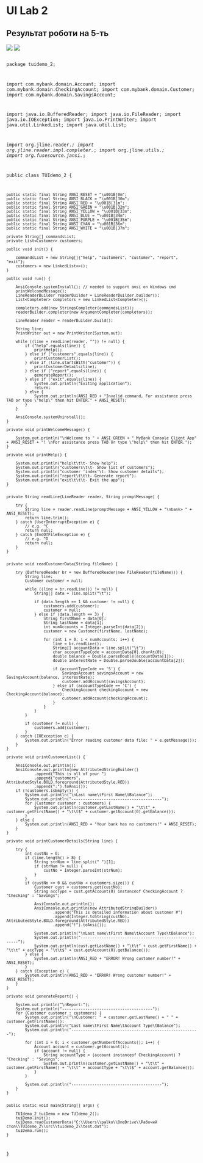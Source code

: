 # UI Lab 2 
<h2>Результат роботи на 5-ть</h2>
<img src="https://github.com/ppc-ntu-khpi/34-tui-2-Stickki/blob/3338398bd00d9cef67acd5ab4cbd07e483636b60/TUIdemo_2/src/image/1.jpg"/>
<img src="https://github.com/ppc-ntu-khpi/34-tui-2-Stickki/blob/3338398bd00d9cef67acd5ab4cbd07e483636b60/TUIdemo_2/src/image/2.jpg"/>

<code>
  
package tuidemo_2;

import com.mybank.domain.Account;
import com.mybank.domain.CheckingAccount;
import com.mybank.domain.Customer;
import com.mybank.domain.SavingsAccount;

import java.io.BufferedReader;
import java.io.FileReader;
import java.io.IOException;
import java.io.PrintWriter;
import java.util.LinkedList;
import java.util.List;

import org.jline.reader.*;
import org.jline.reader.impl.completer.*;
import org.jline.utils.*;
import org.fusesource.jansi.*;

public class TUIdemo_2 {

    public static final String ANSI_RESET = "\u001B[0m";
    public static final String ANSI_BLACK = "\u001B[30m";
    public static final String ANSI_RED = "\u001B[31m";
    public static final String ANSI_GREEN = "\u001B[32m";
    public static final String ANSI_YELLOW = "\u001B[33m";
    public static final String ANSI_BLUE = "\u001B[34m";
    public static final String ANSI_PURPLE = "\u001B[35m";
    public static final String ANSI_CYAN = "\u001B[36m";
    public static final String ANSI_WHITE = "\u001B[37m";

    private String[] commandsList;
    private List<Customer> customers;

    public void init() {

        commandsList = new String[]{"help", "customers", "customer", "report", "exit"};
        customers = new LinkedList<>();
    }

    public void run() {

        AnsiConsole.systemInstall(); // needed to support ansi on Windows cmd
        printWelcomeMessage();
        LineReaderBuilder readerBuilder = LineReaderBuilder.builder();
        List<Completer> completors = new LinkedList<Completer>();

        completors.add(new StringsCompleter(commandsList));
        readerBuilder.completer(new ArgumentCompleter(completors));

        LineReader reader = readerBuilder.build();

        String line;
        PrintWriter out = new PrintWriter(System.out);

        while ((line = readLine(reader, "")) != null) {
            if ("help".equals(line)) {
                printHelp();
            } else if ("customers".equals(line)) {
                printCustomerList();
            } else if (line.startsWith("customer")) {
                printCustomerDetails(line);
            } else if ("report".equals(line)) {
                generateReport();
            } else if ("exit".equals(line)) {
                System.out.println("Exiting application");
                return;
            } else {
                System.out.println(ANSI_RED + "Invalid command, For assistance press TAB or type \"help\" then hit ENTER." + ANSI_RESET);
            }
        }

        AnsiConsole.systemUninstall();
    }

    private void printWelcomeMessage() {

        System.out.println("\nWelcome to " + ANSI_GREEN + " MyBank Console Client App" + ANSI_RESET + "! \nFor assistance press TAB or type \"help\" then hit ENTER.");
    }

    private void printHelp() {

        System.out.println("help\t\t\t- Show help");
        System.out.println("customers\t\t- Show list of customers");
        System.out.println("customer 'index'\t- Show customer details");
        System.out.println("report\t\t\t- Generate report");
        System.out.println("exit\t\t\t- Exit the app");
    }


    private String readLine(LineReader reader, String promptMessage) {

        try {
            String line = reader.readLine(promptMessage + ANSI_YELLOW + "\nbank> " + ANSI_RESET);
            return line.trim();
        } catch (UserInterruptException e) {
            // e.g. ^C
            return null;
        } catch (EndOfFileException e) {
            // e.g. ^D
            return null;
        }
    }


    private void readCustomerData(String fileName) {

        try (BufferedReader br = new BufferedReader(new FileReader(fileName))) {
            String line;
            Customer customer = null;

            while ((line = br.readLine()) != null) {
                String[] data = line.split("\t");

                if (data.length == 1 && customer != null) {
                    customers.add(customer);
                    customer = null;
                } else if (data.length == 3) {
                    String firstName = data[0];
                    String lastName = data[1];
                    int numAccounts = Integer.parseInt(data[2]);
                    customer = new Customer(firstName, lastName);

                    for (int i = 0; i < numAccounts; i++) {
                        line = br.readLine();
                        String[] accountData = line.split("\t");
                        char accountTypeCode = accountData[0].charAt(0);
                        double balance = Double.parseDouble(accountData[1]);
                        double interestRate = Double.parseDouble(accountData[2]);

                        if (accountTypeCode == 'S') {
                            SavingsAccount savingsAccount = new SavingsAccount(balance, interestRate);
                            customer.addAccount(savingsAccount);
                        } else if (accountTypeCode == 'C') {
                            CheckingAccount checkingAccount = new CheckingAccount(balance);
                            customer.addAccount(checkingAccount);
                        }
                    }
                }
            }

            if (customer != null) {
                customers.add(customer);
            }
        } catch (IOException e) {
            System.out.println("Error reading customer data file: " + e.getMessage());
        }
    }

    private void printCustomerList() {

        AnsiConsole.out.println();
        AnsiConsole.out.println(new AttributedStringBuilder()
                .append("This is all of your ")
                .append("customers", AttributedStyle.BOLD.foreground(AttributedStyle.RED))
                .append(":").toAnsi());
        if (!customers.isEmpty()) {
            System.out.println("\nLast name\tFirst Name\tBalance");
            System.out.println("---------------------------------------");
            for (Customer customer : customers) {
                System.out.println(customer.getLastName() + "\t\t" + customer.getFirstName() + "\t\t$" + customer.getAccount(0).getBalance());
            }
        } else {
            System.out.println(ANSI_RED + "Your bank has no customers!" + ANSI_RESET);
        }
    }

    private void printCustomerDetails(String line) {

        try {
            int custNo = 0;
            if (line.length() > 8) {
                String strNum = line.split(" ")[1];
                if (strNum != null) {
                    custNo = Integer.parseInt(strNum);
                }
            }
            if (custNo >= 0 && custNo < customers.size()) {
                Customer cust = customers.get(custNo);
                String accType = cust.getAccount(0) instanceof CheckingAccount ? "Checking" : "Savings";

                AnsiConsole.out.println();
                AnsiConsole.out.println(new AttributedStringBuilder()
                        .append("This is detailed information about customer #")
                        .append(Integer.toString(custNo), AttributedStyle.BOLD.foreground(AttributedStyle.RED))
                        .append("!").toAnsi());

                System.out.println("\nLast name\tFirst Name\tAccount Type\tBalance");
                System.out.println("-------------------------------------------------------");
                System.out.println(cust.getLastName() + "\t\t" + cust.getFirstName() + "\t\t" + accType + "\t\t$" + cust.getAccount(0).getBalance());
            } else {
                System.out.println(ANSI_RED + "ERROR! Wrong customer number!" + ANSI_RESET);
            }
        } catch (Exception e) {
            System.out.println(ANSI_RED + "ERROR! Wrong customer number!" + ANSI_RESET);
        }
    }

    private void generateReport() {

        System.out.println("\nReport:");
        System.out.println("---------------------------------------");
        for (Customer customer : customers) {
            System.out.println("\nCustomer: " + customer.getLastName() + " " + customer.getFirstName());
            System.out.println("Last name\tFirst Name\tAccount Type\tBalance");
            System.out.println("-------------------------------------------------------");

            for (int i = 0; i < customer.getNumberOfAccounts(); i++) {
                Account account = customer.getAccount(i);
                if (account != null) {
                    String accountType = (account instanceof CheckingAccount) ? "Checking" : "Savings";
                    System.out.println(customer.getLastName() + "\t\t" + customer.getFirstName() + "\t\t" + accountType + "\t\t$" + account.getBalance());
                }
            }

            System.out.println("---------------------------------------");
        }
    }


    public static void main(String[] args) {

        TUIdemo_2 tuiDemo = new TUIdemo_2();
        tuiDemo.init();
        tuiDemo.readCustomerData("C:\\Users\\palko\\OneDrive\\Рабочий стол\\TUIdemo_2\\src\\tuidemo_2\\test.dat");
        tuiDemo.run();
    }
}

</code>
